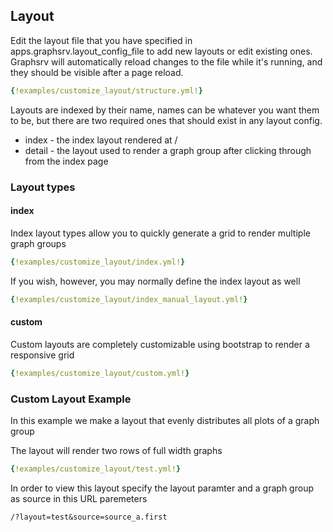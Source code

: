 ## Layout

Edit the layout file that you have specified in apps.graphsrv.layout_config_file to add new layouts or edit existing ones. Graphsrv will automatically reload changes to the file while it's running, and they should be visible after a page reload.

```yml
{!examples/customize_layout/structure.yml!}
```

Layouts are indexed by their name, names can be whatever you want them to be, but there are two required ones that should exist in any layout config.

- index - the index layout rendered at /
- detail - the layout used to render a graph group after clicking through from the index page

### Layout types

#### index

Index layout types allow you to quickly generate a grid to render multiple graph groups

```yml
{!examples/customize_layout/index.yml!}
```

If you wish, however, you may normally define the index layout as well

```yml
{!examples/customize_layout/index_manual_layout.yml!}
```

#### custom

Custom layouts are completely customizable using bootstrap to render a responsive grid

```yml
{!examples/customize_layout/custom.yml!}
```

### Custom Layout Example

In this example we make a layout that evenly distributes all plots of a graph group 

The layout will render two rows of full width graphs

```yml
{!examples/customize_layout/test.yml!}
```

In order to view this layout specify the layout paramter and a graph group as source in this URL paremeters

```
/?layout=test&source=source_a.first
```

